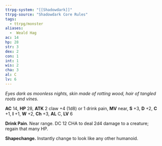 ```yaml
---
ttrpg-system: "[[Shadowdark]]"
ttrpg-source: "Shadowdark Core Rules"
tags:
  - ttrpg/monster
aliases:
  -  Weald Hag
ac: 14
hp: 28
str: 3
dex: 2
con: 1
int: 1
wis: 2
cha: 3
al: C
lv: 6
---
```


_Eyes dark as moonless nights, skin made of rotting wood, hair of tangled roots and vines._

**AC** 14, **HP** 28, **ATK** 2 claw +4 (1d8) or 1 drink pain, **MV** near, **S** +3, **D** +2, **C** +1, **I** +1, **W** +2, **Ch** +3, **AL** C, **LV** 6

**Drink Pain**. Near range. DC 12 CHA to deal 2d4 damage to a creature; regain that many HP. 

**Shapechange.** Instantly change to look like any other humanoid.

